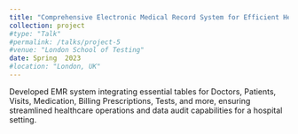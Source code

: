 ```yaml
---
title: "Comprehensive Electronic Medical Record System for Efficient Healthcare Management "
collection: project
#type: "Talk"
#permalink: /talks/project-5
#venue: "London School of Testing"
date: Spring  2023
#location: "London, UK"
---
```



Developed EMR system integrating essential tables for Doctors, Patients, Visits, Medication, Billing Prescriptions, Tests, and more, ensuring streamlined healthcare operations and data audit capabilities for a hospital setting.           

